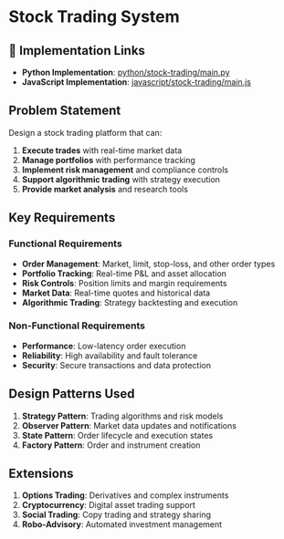 # Stock Trading System

## 🔗 Implementation Links
- **Python Implementation**: [python/stock-trading/main.py](python/stock-trading/main.py)
- **JavaScript Implementation**: [javascript/stock-trading/main.js](javascript/stock-trading/main.js)

## Problem Statement

Design a stock trading platform that can:

1. **Execute trades** with real-time market data
2. **Manage portfolios** with performance tracking
3. **Implement risk management** and compliance controls
4. **Support algorithmic trading** with strategy execution
5. **Provide market analysis** and research tools

## Key Requirements

### Functional Requirements
- **Order Management**: Market, limit, stop-loss, and other order types
- **Portfolio Tracking**: Real-time P&L and asset allocation
- **Risk Controls**: Position limits and margin requirements
- **Market Data**: Real-time quotes and historical data
- **Algorithmic Trading**: Strategy backtesting and execution

### Non-Functional Requirements
- **Performance**: Low-latency order execution
- **Reliability**: High availability and fault tolerance
- **Security**: Secure transactions and data protection

## Design Patterns Used

1. **Strategy Pattern**: Trading algorithms and risk models
2. **Observer Pattern**: Market data updates and notifications
3. **State Pattern**: Order lifecycle and execution states
4. **Factory Pattern**: Order and instrument creation

## Extensions

1. **Options Trading**: Derivatives and complex instruments
2. **Cryptocurrency**: Digital asset trading support
3. **Social Trading**: Copy trading and strategy sharing
4. **Robo-Advisory**: Automated investment management